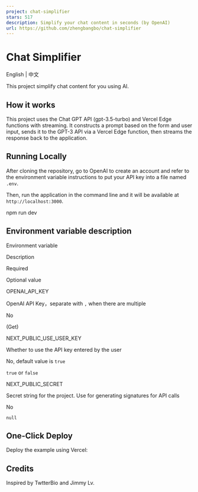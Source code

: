 ```yaml
---
project: chat-simplifier
stars: 517
description: Simplify your chat content in seconds (by OpenAI)
url: https://github.com/zhengbangbo/chat-simplifier
---
```


Chat Simplifier
===============

English | 中文

This project simplify chat content for you using AI.

How it works
------------

This project uses the Chat GPT API (gpt-3.5-turbo) and Vercel Edge functions with streaming. It constructs a prompt based on the form and user input, sends it to the GPT-3 API via a Vercel Edge function, then streams the response back to the application.

Running Locally
---------------

After cloning the repository, go to OpenAI to create an account and refer to the environment variable instructions to put your API key into a file named `.env`.

Then, run the application in the command line and it will be available at `http://localhost:3000`.

npm run dev

Environment variable description
--------------------------------

Environment variable

Description

Required

Optional value

OPENAI\_API\_KEY

OpenAI API Key，separate with `,` when there are multiple

No

(Get)

NEXT\_PUBLIC\_USE\_USER\_KEY

Whether to use the API key entered by the user

No, default value is `true`

`true` or `false`

NEXT\_PUBLIC\_SECRET

Secret string for the project. Use for generating signatures for API calls

No

`null`

One-Click Deploy
----------------

Deploy the example using Vercel:

Credits
-------

Inspired by TwtterBio and Jimmy Lv.
